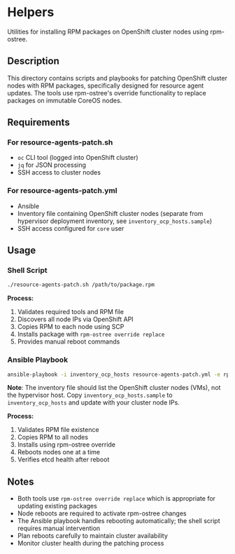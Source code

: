 # Helpers

Utilities for installing RPM packages on OpenShift cluster nodes using rpm-ostree.

## Description

This directory contains scripts and playbooks for patching OpenShift cluster nodes with RPM packages, specifically designed for resource agent updates. The tools use rpm-ostree's override functionality to replace packages on immutable CoreOS nodes.

## Requirements

### For resource-agents-patch.sh
- `oc` CLI tool (logged into OpenShift cluster)
- `jq` for JSON processing
- SSH access to cluster nodes

### For resource-agents-patch.yml
- Ansible
- Inventory file containing OpenShift cluster nodes (separate from hypervisor deployment inventory, see `inventory_ocp_hosts.sample`)
- SSH access configured for `core` user

## Usage

### Shell Script

```bash
./resource-agents-patch.sh /path/to/package.rpm
```

**Process:**
1. Validates required tools and RPM file
2. Discovers all node IPs via OpenShift API
3. Copies RPM to each node using SCP
4. Installs package with `rpm-ostree override replace`
5. Provides manual reboot commands

### Ansible Playbook

```bash
ansible-playbook -i inventory_ocp_hosts resource-agents-patch.yml -e rpm_full_path=/path/to/package.rpm
```

**Note**: The inventory file should list the OpenShift cluster nodes (VMs), not the hypervisor host. Copy `inventory_ocp_hosts.sample` to `inventory_ocp_hosts` and update with your cluster node IPs.

**Process:**
1. Validates RPM file existence
2. Copies RPM to all nodes
3. Installs using rpm-ostree override
4. Reboots nodes one at a time
5. Verifies etcd health after reboot

## Notes

- Both tools use `rpm-ostree override replace` which is appropriate for updating existing packages
- Node reboots are required to activate rpm-ostree changes
- The Ansible playbook handles rebooting automatically; the shell script requires manual intervention
- Plan reboots carefully to maintain cluster availability
- Monitor cluster health during the patching process 